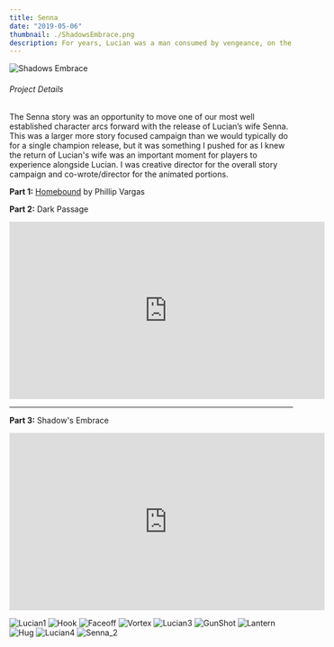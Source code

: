 ```yaml
---
title: Senna
date: "2019-05-06"
thumbnail: ./ShadowsEmbrace.png
description: For years, Lucian was a man consumed by vengeance, on the hunt for Thresh.  Over this three part story arc, we moved Lucian from grief, to acceptance, to disbelief and finally brought him back to love or rather brought his love back to him.  Lucian had accomplished his mission, but Senna’s was just getting started.
---
```


<div class="kg-card kg-image-card kg-width-wide">

![Shadows Embrace](ShadowsEmbrace.png)

</div>

<h6 class="post-subtitle">Project Details</h6>

The Senna story was an opportunity to move one of our most well established character arcs forward with the release of Lucian’s wife Senna. This was a larger more story focused campaign than we would typically do for a single champion release, but it was something I pushed for as I knew the return of Lucian's wife was an important moment for players to experience alongside Lucian. I was creative director for the overall story campaign and co-wrote/director for the animated portions.

**Part 1:** [Homebound](https://universe.leagueoflegends.com/en_US/story/homebound/) by Phillip Vargas

**Part 2:** Dark Passage

<div class="post-content-body-wide">

<iframe width="560" height="315" src="https://www.youtube.com/embed/BWjbBlvf9cw?controls=0" title="YouTube video player" frameborder="0" allow="accelerometer; autoplay; clipboard-write; encrypted-media; gyroscope; picture-in-picture" allowfullscreen></iframe>

</div>

---

**Part 3:** Shadow's Embrace

<div class="post-content-body-wide">

<iframe width="560" height="315" src="https://www.youtube.com/embed/ZjvDFvzfxsQ?controls=0" title="YouTube video player" frameborder="0" allow="accelerometer; autoplay; clipboard-write; encrypted-media; gyroscope; picture-in-picture" allowfullscreen></iframe>

</div>

![Lucian1](./Lucian_1.jpg)
![Hook](./Hook.jpg)
![Faceoff](./Faceoff.jpg)
![Vortex](./Vortex.jpg)
![Lucian3](./Lucian_3.jpg)
![GunShot](./GunShot.jpg)
![Lantern](./Lantern.jpg)
![Hug](./Hug.jpg)
![Lucian4](./Lucian_4.jpg)
![Senna_2](./Senna_2.jpg)
